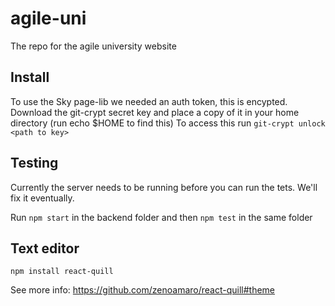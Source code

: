 # agile-uni

The repo for the agile university website

## Install

To use the Sky page-lib we needed an auth token, this is encypted. Download the git-crypt secret key and place a copy of it in your home directory (run echo \$HOME to find this)
To access this run `git-crypt unlock <path to key>`


## Testing 

Currently the server needs to be running before you can run the tets. We'll fix it eventually.

Run `npm start` in the backend folder and then `npm test` in the same folder

## Text editor

`npm install react-quill`

See more info: https://github.com/zenoamaro/react-quill#theme
